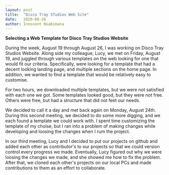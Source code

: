 ```yaml
---
layout: post
title:  "Disco Tray STudios Web Site"
date:   2020-08-26
author: Innocent Nsabimana
---
```



**Selecting a Web Template for Disco Tray Studios Website**

During the week, August 19 through August 26, I was working on Disco Tray Studios Website. Along side my colleague, Lucy, we met on Friday, August 19, and juggled through various templates on the web looking for one that would fit our criteria. Specifically, were looking for a template that had a decent looking landing page, and multiple sections on the home page. In addition, we wanted to find a template that would be relatively easy to customise. 

For two hours, we downloaded multiple templates, but we were not satisfied with each one we got. Some templates looked good, but they were not free. Others were free, but had a structure that did not feet our needs. 

We decided to call it a day and met back again on Monday, August 24th. During this second meeting, we decided to do some more digging, and we each found a template we could work with. I spent time customizing the template of my choise, but I ran into a problem of making changes while developing and loosing the changes when I rum the project. 

In our third meeting, Lucy and I decided to put our projects on github and added each other as contributor's to our projects so that we could version control every progress we made. Eventually, Lucy figured out why we were loosing the changes we made, and she showed me how to fix the problem. After that, we cloned each other's projects on our local PCs and made contributions to them as an effort to collaborate. 
